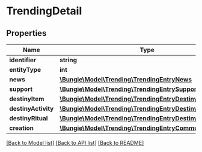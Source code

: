 # TrendingDetail

## Properties
Name | Type | Description | Notes
------------ | ------------- | ------------- | -------------
**identifier** | **string** |  | [optional] 
**entityType** | **int** |  | [optional] 
**news** | [**\Bungie\Model\Trending\TrendingEntryNews**](TrendingEntryNews.md) |  | [optional] 
**support** | [**\Bungie\Model\Trending\TrendingEntrySupportArticle**](TrendingEntrySupportArticle.md) |  | [optional] 
**destinyItem** | [**\Bungie\Model\Trending\TrendingEntryDestinyItem**](TrendingEntryDestinyItem.md) |  | [optional] 
**destinyActivity** | [**\Bungie\Model\Trending\TrendingEntryDestinyActivity**](TrendingEntryDestinyActivity.md) |  | [optional] 
**destinyRitual** | [**\Bungie\Model\Trending\TrendingEntryDestinyRitual**](TrendingEntryDestinyRitual.md) |  | [optional] 
**creation** | [**\Bungie\Model\Trending\TrendingEntryCommunityCreation**](TrendingEntryCommunityCreation.md) |  | [optional] 

[[Back to Model list]](../README.md#documentation-for-models) [[Back to API list]](../README.md#documentation-for-api-endpoints) [[Back to README]](../README.md)


